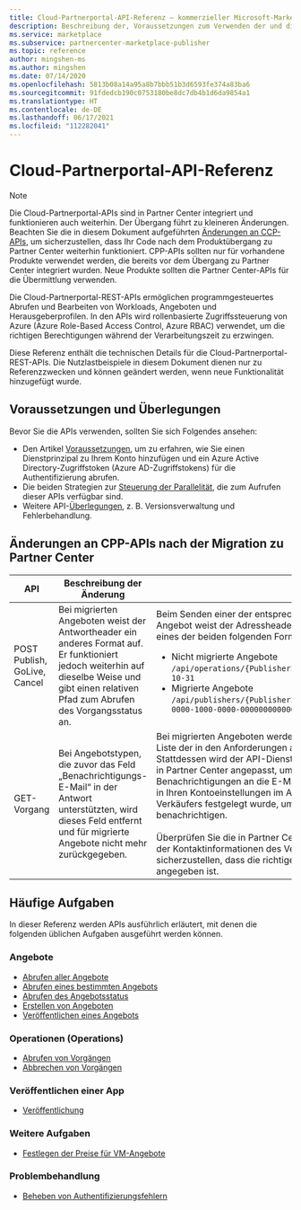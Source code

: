 ```yaml
---
title: Cloud-Partnerportal-API-Referenz – kommerzieller Microsoft-Marketplace
description: Beschreibung der, Voraussetzungen zum Verwenden der und die Liste der Marketplace-API-Vorgänge.
ms.service: marketplace
ms.subservice: partnercenter-marketplace-publisher
ms.topic: reference
author: mingshen-ms
ms.author: mingshen
ms.date: 07/14/2020
ms.openlocfilehash: 5813b08a14a95a8b7bbb51b3d6593fe374a83ba6
ms.sourcegitcommit: 91fdedcb190c0753180be8dc7db4b1d6da9854a1
ms.translationtype: HT
ms.contentlocale: de-DE
ms.lasthandoff: 06/17/2021
ms.locfileid: "112282041"
---
```

# <a name="cloud-partner-portal-api-reference"></a>Cloud-Partnerportal-API-Referenz

> [!NOTE]
> Die Cloud-Partnerportal-APIs sind in Partner Center integriert und funktionieren auch weiterhin. Der Übergang führt zu kleineren Änderungen. Beachten Sie die in diesem Dokument aufgeführten [Änderungen an CCP-APIs](#changes-to-cpp-apis-after-the-migration-to-partner-center), um sicherzustellen, dass Ihr Code nach dem Produktübergang zu Partner Center weiterhin funktioniert. CPP-APIs sollten nur für vorhandene Produkte verwendet werden, die bereits vor dem Übergang zu Partner Center integriert wurden. Neue Produkte sollten die Partner Center-APIs für die Übermittlung verwenden.

Die Cloud-Partnerportal-REST-APIs ermöglichen programmgesteuertes Abrufen und Bearbeiten von Workloads, Angeboten und Herausgeberprofilen. In den APIs wird rollenbasierte Zugriffssteuerung von Azure (Azure Role-Based Access Control, Azure RBAC) verwendet, um die richtigen Berechtigungen während der Verarbeitungszeit zu erzwingen.

Diese Referenz enthält die technischen Details für die Cloud-Partnerportal-REST-APIs. Die Nutzlastbeispiele in diesem Dokument dienen nur zu Referenzzwecken und können geändert werden, wenn neue Funktionalität hinzugefügt wurde.

## <a name="prerequisites-and-considerations"></a>Voraussetzungen und Überlegungen

Bevor Sie die APIs verwenden, sollten Sie sich Folgendes ansehen:

- Den Artikel [Voraussetzungen](./cloud-partner-portal-api-prerequisites.md), um zu erfahren, wie Sie einen Dienstprinzipal zu Ihrem Konto hinzufügen und ein Azure Active Directory-Zugriffstoken (Azure AD-Zugriffstokens) für die Authentifizierung abrufen.
- Die beiden Strategien zur [Steuerung der Parallelität](./cloud-partner-portal-api-concurrency-control.md), die zum Aufrufen dieser APIs verfügbar sind.
- Weitere API-[Überlegungen](./cloud-partner-portal-api-considerations.md), z. B. Versionsverwaltung und Fehlerbehandlung.

## <a name="changes-to-cpp-apis-after-the-migration-to-partner-center"></a>Änderungen an CPP-APIs nach der Migration zu Partner Center

| **API** | **Beschreibung der Änderung** | **Auswirkung** |
| ------- | ---------------------- | ---------- |
| POST Publish, GoLive, Cancel | Bei migrierten Angeboten weist der Antwortheader ein anderes Format auf. Er funktioniert jedoch weiterhin auf dieselbe Weise und gibt einen relativen Pfad zum Abrufen des Vorgangsstatus an. | Beim Senden einer der entsprechenden POST-Anforderungen für ein Angebot weist der Adressheader je nach Migrationsstatus des Angebots eines der beiden folgenden Formate auf:<ul><li>Nicht migrierte Angebote<br>`/api/operations/{PublisherId}${offerId}$2$preview?api-version=2017-10-31`</li><li>Migrierte Angebote<br>`/api/publishers/{PublisherId}/offers/{offereId}/operations/408a4835-0000-1000-0000-000000000000?api-version=2017-10-31`</li> |
| GET-Vorgang | Bei Angebotstypen, die zuvor das Feld „Benachrichtigungs-E-Mail“ in der Antwort unterstützten, wird dieses Feld entfernt und für migrierte Angebote nicht mehr zurückgegeben. | Bei migrierten Angeboten werden keine Benachrichtigungen mehr an die Liste der in den Anforderungen angegebenen E-Mail-Adressen gesendet. Stattdessen wird der API-Dienst an den Benachrichtigungs-E-Mail-Prozess in Partner Center angepasst, um E-Mails zu senden. Insbesondere werden Benachrichtigungen an die E-Mail-Adresse gesendet, die in Partner Center in Ihren Kontoeinstellungen im Abschnitt der Kontaktinformationen des Verkäufers festgelegt wurde, um Sie über den Fortschritt des Vorgangs zu benachrichtigen.<br><br>Überprüfen Sie die in Partner Center in den [Kontoeinstellungen](https://go.microsoft.com/fwlink/?linkid=2165291) im Abschnitt der Kontaktinformationen des Verkäufers festgelegte E-Mail-Adresse, um sicherzustellen, dass die richtige E-Mail-Adresse für Benachrichtigungen angegeben ist. |

## <a name="common-tasks"></a>Häufige Aufgaben

In dieser Referenz werden APIs ausführlich erläutert, mit denen die folgenden üblichen Aufgaben ausgeführt werden können.

### <a name="offers"></a>Angebote

- [Abrufen aller Angebote](./cloud-partner-portal-api-retrieve-offers.md)
- [Abrufen eines bestimmten Angebots](./cloud-partner-portal-api-retrieve-specific-offer.md)
- [Abrufen des Angebotsstatus](./cloud-partner-portal-api-retrieve-offer-status.md)
- [Erstellen von Angeboten](./cloud-partner-portal-api-creating-offer.md)
- [Veröffentlichen eines Angebots](./cloud-partner-portal-api-publish-offer.md)

### <a name="operations"></a>Operationen (Operations)

- [Abrufen von Vorgängen](./cloud-partner-portal-api-retrieve-operations.md)
- [Abbrechen von Vorgängen](./cloud-partner-portal-api-cancel-operations.md)

### <a name="publish-an-app"></a>Veröffentlichen einer App

- [Veröffentlichung](./cloud-partner-portal-api-go-live.md)

### <a name="other-tasks"></a>Weitere Aufgaben

- [Festlegen der Preise für VM-Angebote](./cloud-partner-portal-api-setting-price.md)

### <a name="troubleshooting"></a>Problembehandlung

- [Beheben von Authentifizierungsfehlern](./cloud-partner-portal-api-troubleshooting-authentication-errors.md)
